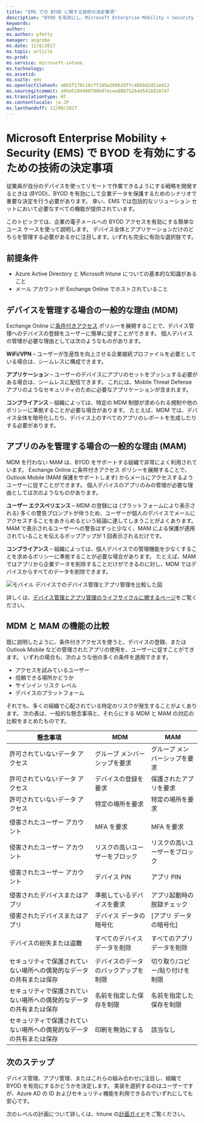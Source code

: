 ```yaml
---
title: "EMS での BYOD に関する技術の決定事項"
description: "BYOD を有効にし、Microsoft Enterprise Mobility + Security で企業のデータを保護するための、技術に関する重要な決定事項です。"
keywords: 
author: 
ms.author: pfetty
manager: angrobe
ms.date: 12/8/2017
ms.topic: article
ms.prod: 
ms.service: microsoft-intune
ms.technology: 
ms.assetid: 
ms.suite: ems
ms.openlocfilehash: a0b5f170c10cff189a269b29ffc466bd2d51ed12
ms.sourcegitcommit: a99a5104400708b47ecee80075264d541b82874f
ms.translationtype: HT
ms.contentlocale: ja-JP
ms.lasthandoff: 12/09/2017
---
```

# <a name="technology-decisions-for-enabling-byod-with-microsoft-enterprise-mobility--security-ems"></a>Microsoft Enterprise Mobility + Security (EMS) で BYOD を有効にするための技術の決定事項

従業員が自分のデバイスを使ってリモートで作業できるようにする戦略を開発するときは (BYOD)、BYOD を有効にして企業データを保護するためのシナリオで重要な決定を行う必要があります。 幸い、EMS では包括的なソリューション セットにおいて必要なすべての機能が提供されています。  

このトピックでは、企業の電子メールへの BYOD アクセスを有効にする簡単なユース ケースを使って説明します。 デバイス全体とアプリケーションだけのどちらを管理する必要があるかに注目します。いずれも完全に有効な選択肢です。

## <a name="assumptions"></a>前提条件
* Azure Active Directory と Microsoft Intune についての基本的な知識があること
* メール アカウントが Exchange Online でホストされていること

## <a name="common-reasons-to-manage-the-device-mdm"></a>デバイスを管理する場合の一般的な理由 (MDM)
Exchange Online に[条件付きアクセス](https://docs.microsoft.com/azure/active-directory/active-directory-conditional-access-azure-portal) ポリシーを展開することで、デバイス管理へのデバイスの登録をユーザーに簡単に促すことができます。 個人デバイスの管理が必要な理由としては次のようなものがあります。

**WiFi/VPN** – ユーザーが生産性を向上させる企業接続プロファイルを必要としている場合は、シームレスに構成できます。

**アプリケーション** – ユーザーのデバイスにアプリのセットをプッシュする必要がある場合は、シームレスに配信できます。 これには、Mobile Threat Defense アプリのようなセキュリティのために必要なアプリケーションが含まれます。

**コンプライアンス** – 組織によっては、特定の MDM 制御が求められる規制や他のポリシーに準拠することが必要な場合があります。 たとえば、MDM では、デバイス全体を暗号化したり、デバイス上のすべてのアプリのレポートを生成したりする必要があります。

## <a name="common-reasons-to-only-manage-the-apps-mam"></a>アプリのみを管理する場合の一般的な理由 (MAM)
MDM を行わない MAM は、BYOD をサポートする組織で非常によく利用されています。 Exchange Online に条件付きアクセス ポリシーを展開することで、Outlook Mobile (MAM 保護をサポートします) からメールにアクセスするようユーザーに促すことができます。 個人デバイスのアプリのみの管理が必要な理由としては次のようなものがあります。

**ユーザー エクスペリエンス** – MDM の登録には (プラットフォームにより表示される) 多くの警告プロンプトが伴うため、ユーザーが個人のデバイスでメールにアクセスすることをあきらめるという結論に達してしまうことがよくあります。 MAM で表示されるユーザーへの警告はずっと少なく、MAM による保護が適用されていることを伝えるポップアップが 1 回表示されるだけです。

**コンプライアンス** – 組織によっては、個人デバイスでの管理機能を少なくすることを求めるポリシーに準拠することが必要な場合があります。 たとえば、MAM ではアプリから企業データを削除することだけができるのに対し、MDM ではデバイスからすべてのデータを削除できます。

![モバイル デバイスでのデバイス管理とアプリ管理を比較した図](./media/byod-app-device-mgmt.png)

詳しくは、[デバイス管理とアプリ管理のライフサイクルに関するページ](introduction-device-app-lifecycles.md)をご覧ください。

## <a name="mdm-vs-mam-capability-comparison"></a>MDM と MAM の機能の比較
既に説明したように、条件付きアクセスを使うと、デバイスの登録、または Outlook Mobile などの管理されたアプリの使用を、ユーザーに促すことができます。 いずれの場合も、次のような他の多くの条件を適用できます。

* アクセスを試みているユーザー
* 信頼できる場所かどうか
*   サインイン リスク レベル
* デバイスのプラットフォーム

それでも、多くの組織で心配されている特定のリスクが発生することがよくあります。  次の表は、一般的な懸念事項と、それらにする MDM と MAM の対応の比較をまとめたものです。

| 懸念事項   |   MDM  |   MAM  |
|------------|--------|--------|
|許可されていないデータ アクセス | グループ メンバーシップを要求 | グループ メンバーシップを要求 |
|許可されていないデータ アクセス | デバイスの登録を要求 | 保護されたアプリを要求 |
|許可されていないデータ アクセス | 特定の場所を要求 | 特定の場所を要求 |
| | | |
|侵害されたユーザー アカウント| MFA を要求 | MFA を要求|
|侵害されたユーザー アカウント | リスクの高いユーザーをブロック | リスクの高いユーザーをブロック |
|侵害されたユーザー アカウント | デバイス PIN | アプリ PIN |
| | | |
| 侵害されたデバイスまたはアプリ | 準拠しているデバイスを要求 | アプリ起動時の脱獄チェック |
| 侵害されたデバイスまたはアプリ | デバイス データの暗号化 | [アプリ データの暗号化] |
| | | |
|デバイスの紛失または盗難 | すべてのデバイス データを削除 | すべてのアプリ データを削除|
| | | |
| セキュリティで保護されていない場所への偶発的なデータの共有または保存 | デバイスのデータのバックアップを制限 | 切り取り/コピー/貼り付けを制限|
| セキュリティで保護されていない場所への偶発的なデータの共有または保存 | 名前を指定した保存を制限 | 名前を指定した保存を制限 |
|セキュリティで保護されていない場所への偶発的なデータの共有または保存 | 印刷を無効にする | 該当なし|

## <a name="next-steps"></a>次のステップ
デバイス管理、アプリ管理、またはこれらの組み合わせに注目し、組織で BYOD を有効にするかどうかを決定します。 実装を選択するのはユーザーですが、Azure AD の ID およびセキュリティ機能を利用できるのでいずれにしても安心です。

次のレベルの計画について詳しくは、Intune の[計画ガイド](planning-guide.md)をご覧ください。
